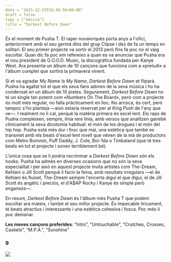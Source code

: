 ```yaml
---
date = "2015-12-23T19:45:56+00:00"
draft = false
tags = ["música"]
title = "Darkest Before Dawn"
---
```

És el moment de Pusha T. El raper novaiorquès porta anys a l'ofici, anteriorment amb el seu germà dins del grup Clipse i des de fa un temps en solitari. El seu primer projecte va sortir el 2013 però fins fa poc no el vaig escoltar. Quan dic fa poc em refereixo a quan es va anunciar que Pusha era el nou president de G.O.O.D. Music, la discogràfica fundada per Kanye West. Ara presenta un àlbum de 10 cançons que funciona com a «preludi» a l'àlbum complet que sortirà la primavera vinent.

<!-- more -->

Si et va agradar *My Name Is My Name*, *Darkest Before Dawn* et fliparà. Pusha ha agafat tot el que els seus fans adoren de la seva música i ho ha condensat en un àlbum de 10 pistes. Segurament, *Darkest Before Dawn* no té un single tan potent com «Numbers On The Board», però com a projecte és molt més regular, no falla pràcticament en lloc. No arrisca, és cert, però tampoc s'ho planteja —això estaria reservat per al *King Push* de l'any que ve—. I realment no li cal, perquè la matèria primera és excel·lent. Els raps de Pusha compleixen, sempre, línia rere línia, amb versos que analitzen gairebé clínicament la seva dicotomia habitual: el món de les drogues i el món del hip hop. Pusha està més dur i fosc que mai, una estètica que també es transmet amb els beats d'excel·lent nivell que vénen de la mà de productors com Metro Bommin, Puff Daddy, J. Cole, Boi-1da o Timbaland (que té tres beats en tot el projecte i sonen terriblement bé). 

L'única cosa que se li podria recriminar a *Darkest Before Dawn* són els hooks. Pusha ha admès en diverses ocasions que no són la seva especialitat i per això en aquest projecte invita artistes com The-Dream, Kehlani o Jill Scott perquè li facin la feina, amb resultats irregulars —el de Kehlani és fluixet, The-Dream sempre l'encerta digui el que digui, el de Jill Scott és angèlic i preciós, el d'A$AP Rocky i Kanye és simple però enganxós—. 

En resum, *Darkest Before Dawn* és l'àlbum més Pusha T que podem escoltar ara mateix, i també el seu millor projecte. És impecable líricament, té beats atractius i interessants i una estètica cohesiva i fosca. Poc més li puc demanar.

**Les meves cançons preferides**: “Intro”, “Untouchable”, “Crutches, Crosses, Caskets”, “M.P.A.”, “Sunshine”

### 9

<img id="splashFade" src="https://40.media.tumblr.com/79f69f0b846974c4db7d185c45c887a4/tumblr_nzttjfi1EH1u00ofno1_1280.png">